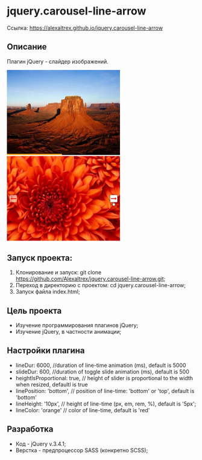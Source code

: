 # jquery.carousel-line-arrow
Ссылка: https://alexaltrex.github.io/jquery.carousel-line-arrow 

## Описание
Плагин jQuery - слайдер изображений.

<img src="assets/gh01.jpg" width="300">
<img src="assets/gh02.jpg" width="300">

## Запуск проекта:
1. Клонирование и запуск: git clone https://github.com/Alexaltrex/jquery.carousel-line-arrow.git;
2. Переход в директорию с проектом: cd jquery.carousel-line-arrow;
3. Запуск файла index.html;

## Цель проекта
* Изучение программирования плагинов jQuery;
* Изучение jQuery, в частности анимации;

## Настройки плагина
* lineDur: 6000, //duration of line-time animation (ms), default is 5000
* slideDur: 600, //duration of toggle slide animation (ms), default is 500
* heightIsProportional: true, // height of slider is proportional to the width when resized, defaultl is true
* linePosition: 'bottom', // position of line-time: 'bottom' or 'top', default is 'bottom'
* lineHeight: '10px', // height of line-time (px, em, rem, %), default is '5px';
* lineColor: 'orange' // color of line-time, default is 'red'

## Разработка
* Код - jQuery v.3.4.1;
* Верстка - предпроцессор SASS (конкретно SCSS);
